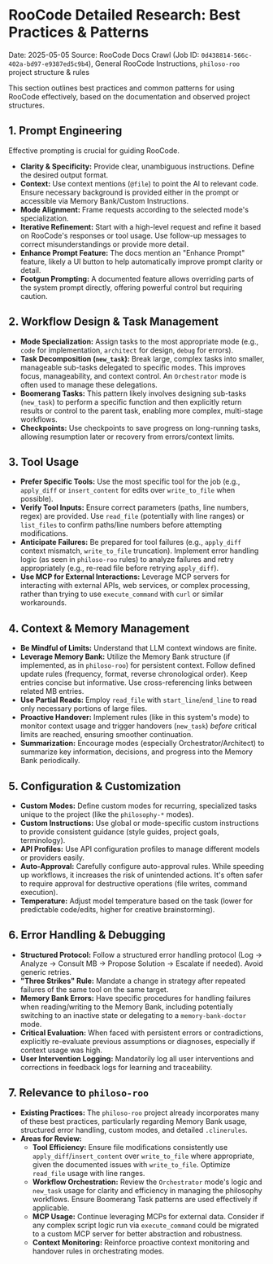 # RooCode Detailed Research: Best Practices & Patterns

Date: 2025-05-05
Source: RooCode Docs Crawl (Job ID: `0d438814-566c-402a-bd97-e9387ed5c9b4`), General RooCode Instructions, `philoso-roo` project structure & rules

This section outlines best practices and common patterns for using RooCode effectively, based on the documentation and observed project structures.

## 1. Prompt Engineering

Effective prompting is crucial for guiding RooCode.

- **Clarity & Specificity:** Provide clear, unambiguous instructions. Define the desired output format.
- **Context:** Use context mentions (`@file`) to point the AI to relevant code. Ensure necessary background is provided either in the prompt or accessible via Memory Bank/Custom Instructions.
- **Mode Alignment:** Frame requests according to the selected mode's specialization.
- **Iterative Refinement:** Start with a high-level request and refine it based on RooCode's responses or tool usage. Use follow-up messages to correct misunderstandings or provide more detail.
- **Enhance Prompt Feature:** The docs mention an "Enhance Prompt" feature, likely a UI button to help automatically improve prompt clarity or detail.
- **Footgun Prompting:** A documented feature allows overriding parts of the system prompt directly, offering powerful control but requiring caution.

## 2. Workflow Design & Task Management

- **Mode Specialization:** Assign tasks to the most appropriate mode (e.g., `code` for implementation, `architect` for design, `debug` for errors).
- **Task Decomposition (`new_task`):** Break large, complex tasks into smaller, manageable sub-tasks delegated to specific modes. This improves focus, manageability, and context control. An `Orchestrator` mode is often used to manage these delegations.
- **Boomerang Tasks:** This pattern likely involves designing sub-tasks (`new_task`) to perform a specific function and then explicitly return results or control to the parent task, enabling more complex, multi-stage workflows.
- **Checkpoints:** Use checkpoints to save progress on long-running tasks, allowing resumption later or recovery from errors/context limits.

## 3. Tool Usage

- **Prefer Specific Tools:** Use the most specific tool for the job (e.g., `apply_diff` or `insert_content` for edits over `write_to_file` when possible).
- **Verify Tool Inputs:** Ensure correct parameters (paths, line numbers, regex) are provided. Use `read_file` (potentially with line ranges) or `list_files` to confirm paths/line numbers before attempting modifications.
- **Anticipate Failures:** Be prepared for tool failures (e.g., `apply_diff` context mismatch, `write_to_file` truncation). Implement error handling logic (as seen in `philoso-roo` rules) to analyze failures and retry appropriately (e.g., re-read file before retrying `apply_diff`).
- **Use MCP for External Interactions:** Leverage MCP servers for interacting with external APIs, web services, or complex processing, rather than trying to use `execute_command` with `curl` or similar workarounds.

## 4. Context & Memory Management

- **Be Mindful of Limits:** Understand that LLM context windows are finite.
- **Leverage Memory Bank:** Utilize the Memory Bank structure (if implemented, as in `philoso-roo`) for persistent context. Follow defined update rules (frequency, format, reverse chronological order). Keep entries concise but informative. Use cross-referencing links between related MB entries.
- **Use Partial Reads:** Employ `read_file` with `start_line`/`end_line` to read only necessary portions of large files.
- **Proactive Handover:** Implement rules (like in this system's mode) to monitor context usage and trigger handovers (`new_task`) *before* critical limits are reached, ensuring smoother continuation.
- **Summarization:** Encourage modes (especially Orchestrator/Architect) to summarize key information, decisions, and progress into the Memory Bank periodically.

## 5. Configuration & Customization

- **Custom Modes:** Define custom modes for recurring, specialized tasks unique to the project (like the `philosophy-*` modes).
- **Custom Instructions:** Use global or mode-specific custom instructions to provide consistent guidance (style guides, project goals, terminology).
- **API Profiles:** Use API configuration profiles to manage different models or providers easily.
- **Auto-Approval:** Carefully configure auto-approval rules. While speeding up workflows, it increases the risk of unintended actions. It's often safer to require approval for destructive operations (file writes, command execution).
- **Temperature:** Adjust model temperature based on the task (lower for predictable code/edits, higher for creative brainstorming).

## 6. Error Handling & Debugging

- **Structured Protocol:** Follow a structured error handling protocol (Log -> Analyze -> Consult MB -> Propose Solution -> Escalate if needed). Avoid generic retries.
- **"Three Strikes" Rule:** Mandate a change in strategy after repeated failures of the same tool on the same target.
- **Memory Bank Errors:** Have specific procedures for handling failures when reading/writing to the Memory Bank, including potentially switching to an inactive state or delegating to a `memory-bank-doctor` mode.
- **Critical Evaluation:** When faced with persistent errors or contradictions, explicitly re-evaluate previous assumptions or diagnoses, especially if context usage was high.
- **User Intervention Logging:** Mandatorily log all user interventions and corrections in feedback logs for learning and traceability.

## 7. Relevance to `philoso-roo`

- **Existing Practices:** The `philoso-roo` project already incorporates many of these best practices, particularly regarding Memory Bank usage, structured error handling, custom modes, and detailed `.clinerules`.
- **Areas for Review:**
    - **Tool Efficiency:** Ensure file modifications consistently use `apply_diff`/`insert_content` over `write_to_file` where appropriate, given the documented issues with `write_to_file`. Optimize `read_file` usage with line ranges.
    - **Workflow Orchestration:** Review the `Orchestrator` mode's logic and `new_task` usage for clarity and efficiency in managing the philosophy workflows. Ensure Boomerang Task patterns are used effectively if applicable.
    - **MCP Usage:** Continue leveraging MCPs for external data. Consider if any complex script logic run via `execute_command` could be migrated to a custom MCP server for better abstraction and robustness.
    - **Context Monitoring:** Reinforce proactive context monitoring and handover rules in orchestrating modes.